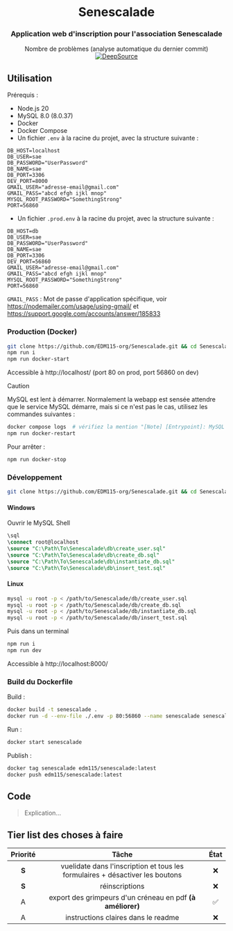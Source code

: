<center>

# Senescalade

### Application web d'inscription pour l'association Senescalade

Nombre de problèmes (analyse automatique du dernier commit) [![DeepSource](https://app.deepsource.com/gh/EDM115-org/Senescalade.svg/?label=active+issues&show_trend=true&token=WF6hxNEht95_hyiFpZdVK2h6)](https://app.deepsource.com/gh/EDM115-org/Senescalade/)

</center>

## Utilisation

Prérequis :

- Node.js 20
- MySQL 8.0 (8.0.37)
- Docker
- Docker Compose
- Un fichier `.env` à la racine du projet, avec la structure suivante :

```env
DB_HOST=localhost
DB_USER=sae
DB_PASSWORD="UserPassword"
DB_NAME=sae
DB_PORT=3306
DEV_PORT=8000
GMAIL_USER="adresse-email@gmail.com"
GMAIL_PASS="abcd efgh ijkl mnop"
MYSQL_ROOT_PASSWORD="SomethingStrong"
PORT=56860
```

- Un fichier `.prod.env` à la racine du projet, avec la structure suivante :

```env
DB_HOST=db
DB_USER=sae
DB_PASSWORD="UserPassword"
DB_NAME=sae
DB_PORT=3306
DEV_PORT=56860
GMAIL_USER="adresse-email@gmail.com"
GMAIL_PASS="abcd efgh ijkl mnop"
MYSQL_ROOT_PASSWORD="SomethingStrong"
PORT=56860
```

`GMAIL_PASS` : Mot de passe d'application spécifique, voir https://nodemailer.com/usage/using-gmail/ et https://support.google.com/accounts/answer/185833

### Production (Docker)

```bash
git clone https://github.com/EDM115-org/Senescalade.git && cd Senescalade
npm run i
npm run docker-start
```

Accessible à http://localhost/ (port 80 on prod, port 56860 on dev)

> [!CAUTION]
> MySQL est lent à démarrer. Normalement la webapp est sensée attendre que le service MySQL démarre, mais si ce n'est pas le cas, utilisez les commandes suivantes :

```bash
docker compose logs  # vérifiez la mention "[Note] [Entrypoint]: MySQL init process done. Ready for start up."
npm run docker-restart
```

Pour arrêter :

```bash
npm run docker-stop
```

### Développement

```bash
git clone https://github.com/EDM115-org/Senescalade.git && cd Senescalade
```

#### Windows

Ouvrir le MySQL Shell

```sql
\sql
\connect root@localhost
\source "C:\Path\To\Senescalade\db\create_user.sql"
\source "C:\Path\To\Senescalade\db\create_db.sql"
\source "C:\Path\To\Senescalade\db\instantiate_db.sql"
\source "C:\Path\To\Senescalade\db\insert_test.sql"
```

#### Linux

```bash
mysql -u root -p < /path/to/Senescalade/db/create_user.sql
mysql -u root -p < /path/to/Senescalade/db/create_db.sql
mysql -u root -p < /path/to/Senescalade/db/instantiate_db.sql
mysql -u root -p < /path/to/Senescalade/db/insert_test.sql
```

Puis dans un terminal

```bash
npm run i
npm run dev
```

Accessible à http://localhost:8000/

### Build du Dockerfile

Build :

```bash
docker build -t senescalade .
docker run -d --env-file ./.env -p 80:56860 --name senescalade senescalade
```

Run :

```bash
docker start senescalade
```

Publish :

```bash
docker tag senescalade edm115/senescalade:latest
docker push edm115/senescalade:latest
```

## Code

> Explication...

## Tier list des choses à faire

| Priorité | Tâche | État |
| :---: | :---: | :---: |
| **S** | vuelidate dans l'inscription et tous les formulaires + désactiver les boutons | ❌ |
| **S** | réinscriptions | ❌ |
| A | export des grimpeurs d'un créneau en pdf **(à améliorer)** | ✅ |
| A | instructions claires dans le readme | ❌ |
